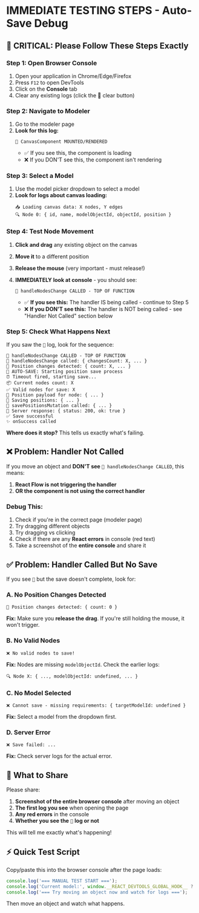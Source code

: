 # IMMEDIATE TESTING STEPS - Auto-Save Debug

## 🔴 CRITICAL: Please Follow These Steps Exactly

### Step 1: Open Browser Console
1. Open your application in Chrome/Edge/Firefox
2. Press `F12` to open DevTools
3. Click on the **Console** tab
4. Clear any existing logs (click the 🚫 clear button)

### Step 2: Navigate to Modeler
1. Go to the modeler page
2. **Look for this log:**
   ```
   🎨 CanvasComponent MOUNTED/RENDERED
   ```
   - ✅ If you see this, the component is loading
   - ❌ If you DON'T see this, the component isn't rendering

### Step 3: Select a Model
1. Use the model picker dropdown to select a model
2. **Look for logs about canvas loading:**
   ```
   📥 Loading canvas data: X nodes, Y edges
   🔍 Node 0: { id, name, modelObjectId, objectId, position }
   ```

### Step 4: Test Node Movement
1. **Click and drag** any existing object on the canvas
2. **Move it** to a different position
3. **Release the mouse** (very important - must release!)
4. **IMMEDIATELY look at console** - you should see:
   ```
   🚨 handleNodesChange CALLED - TOP OF FUNCTION
   ```
   
   - ✅ **If you see this:** The handler IS being called - continue to Step 5
   - ❌ **If you DON'T see this:** The handler is NOT being called - see "Handler Not Called" section below

### Step 5: Check What Happens Next

If you saw the `🚨` log, look for the sequence:

```
🚨 handleNodesChange CALLED - TOP OF FUNCTION
🔄 handleNodesChange called: { changesCount: X, ... }
📍 Position changes detected: { count: X, ... }
💾 AUTO-SAVE: Starting position save process
⏰ Timeout fired, starting save...
📦 Current nodes count: X
✅ Valid nodes for save: X
📍 Position payload for node: { ... }
🎯 Saving positions: { ... }
🚀 savePositionsMutation called: { ... }
📡 Server response: { status: 200, ok: true }
✅ Save successful
✨ onSuccess called
```

**Where does it stop?** This tells us exactly what's failing.

## ❌ Problem: Handler Not Called

If you move an object and **DON'T see** `🚨 handleNodesChange CALLED`, this means:

1. **React Flow is not triggering the handler**
2. **OR the component is not using the correct handler**

### Debug This:
1. Check if you're in the correct page (modeler page)
2. Try dragging different objects
3. Try dragging vs clicking
4. Check if there are any **React errors** in console (red text)
5. Take a screenshot of the **entire console** and share it

## ✅ Problem: Handler Called But No Save

If you see `🚨` but the save doesn't complete, look for:

### A. No Position Changes Detected
```
📍 Position changes detected: { count: 0 }
```
**Fix:** Make sure you **release the drag**. If you're still holding the mouse, it won't trigger.

### B. No Valid Nodes
```
❌ No valid nodes to save!
```
**Fix:** Nodes are missing `modelObjectId`. Check the earlier logs:
```
🔍 Node X: { ..., modelObjectId: undefined, ... }
```

### C. No Model Selected
```
❌ Cannot save - missing requirements: { targetModelId: undefined }
```
**Fix:** Select a model from the dropdown first.

### D. Server Error
```
❌ Save failed: ...
```
**Fix:** Check server logs for the actual error.

## 📸 What to Share

Please share:
1. **Screenshot of the entire browser console** after moving an object
2. **The first log you see** when opening the page
3. **Any red errors** in the console
4. **Whether you see the** `🚨` **log or not**

This will tell me exactly what's happening!

## ⚡ Quick Test Script

Copy/paste this into the browser console after the page loads:

```javascript
console.log('=== MANUAL TEST START ===');
console.log('Current model:', window.__REACT_DEVTOOLS_GLOBAL_HOOK__ ? 'React loaded' : 'React NOT loaded');
console.log('=== Try moving an object now and watch for logs ===');
```

Then move an object and watch what happens.
